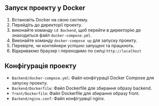 ## Запуск проекту у Docker

1. Встановіть Docker на свою систему.
2. Перейдіть до директорії проекту.
3. виконайте команду `cd Backend`, щоб перейти в директорію де знаходиться файл `docker-compose.yml`.
4. Виконайте команду `docker-compose up` для запуску проекту.
5. Перевірте, чи контейнери успішно запущені та працюють.
6. Відкриваємо браузер і переходимо по силці `http://localhost`

## Конфігурація проекту

- `Backend/docker-compose.yml`: Файл конфігурації Docker Compose для запуску проекту.
- `Backend/Dockerfile`: Файл Dockerfile для збирання образу backend.
- `front/Dockerfile`: Файл Dockerfile для збирання образу front.
- `Backend/nginx.conf`: Файл конфігурвції nginx.